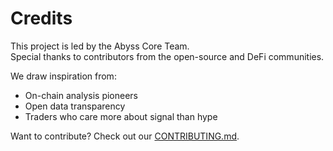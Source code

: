 # Credits

This project is led by the Abyss Core Team.  
Special thanks to contributors from the open-source and DeFi communities.

We draw inspiration from:
- On-chain analysis pioneers
- Open data transparency
- Traders who care more about signal than hype

Want to contribute? Check out our [CONTRIBUTING.md](../CONTRIBUTING.md).
